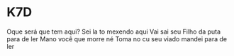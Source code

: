 # K7D
Oque será que tem aqui?
Sei la to mexendo aqui
Vai sai seu Filho da puta para de ler 
Mano você que morre né 
Toma no cu seu viado mandei para de ler
